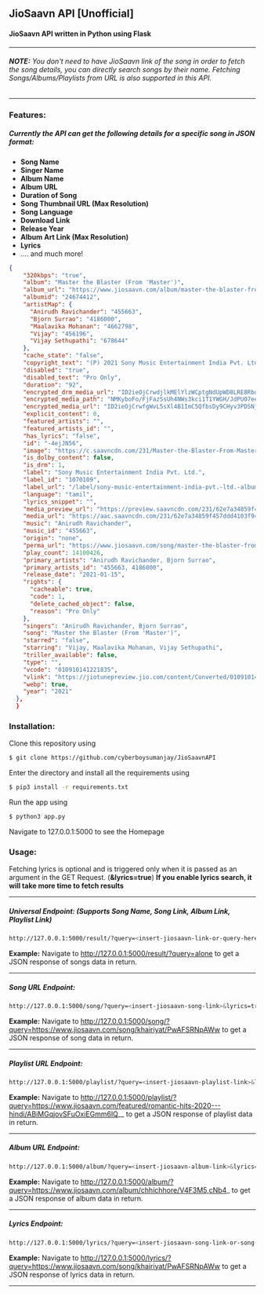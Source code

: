 ## JioSaavn API [Unofficial]




#### JioSaavn API written in Python using Flask  

 ---
###### **NOTE:** You don't need to have JioSaavn link of the song in order to fetch the song details, you can directly search songs by their name. Fetching Songs/Albums/Playlists from URL is also supported in this API.  

 ---

### **Features**:
##### Currently the API can get the following details for a specific song in JSON format:
- **Song Name**
- **Singer Name**
- **Album Name**
- **Album URL**
- **Duration of Song**
- **Song Thumbnail URL (Max Resolution)**
- **Song Language**
- **Download Link**
- **Release Year**
- **Album Art Link (Max Resolution)**
- **Lyrics**
- .... and much more!

```json
{
    "320kbps": "true",
    "album": "Master the Blaster (From 'Master')",
    "album_url": "https://www.jiosaavn.com/album/master-the-blaster-from-master/bm08zaoA,v8_",
    "albumid": "24674412",
    "artistMap": {
      "Anirudh Ravichander": "455663",
      "Bjorn Surrao": "4186000",
      "Maalavika Mohanan": "4662798",
      "Vijay": "456196",
      "Vijay Sethupathi": "678644"
    },
    "cache_state": "false",
    "copyright_text": "(P) 2021 Sony Music Entertainment India Pvt. Ltd.",
    "disabled": "true",
    "disabled_text": "Pro Only",
    "duration": "92",
    "encrypted_drm_media_url": "ID2ieOjCrwdjlkMElYlzWCptgNdUpWD8LRE8Rbogcadp0y9nKt9e0vDwQ/c4KOC3pYwArKjHDYx14Ww52kdm4I92mytrdt3FDnQW0nglPS4=",
    "encrypted_media_path": "NMKyboFo/FjFazSsUh4NWs3kci1T1YWGH/JdPU07eeT4zCGOSqtc3Cy8/+rvxSGz",
    "encrypted_media_url": "ID2ieOjCrwfgWvL5sXl4B1ImC5QfbsDy9CHyv3PDSNjUZHvft3t06LUXJ82rJU02dJhptVREyeuyLS4zyGwl0Rw7tS9a8Gtq",
    "explicit_content": 0,
    "featured_artists": "",
    "featured_artists_id": "",
    "has_lyrics": "false",
    "id": "-4ejJN56",
    "image": "https://c.saavncdn.com/231/Master-the-Blaster-From-Master--English-2021-20210115102601-500x500.jpg",
    "is_dolby_content": false,
    "is_drm": 1,
    "label": "Sony Music Entertainment India Pvt. Ltd.",
    "label_id": "1070109",
    "label_url": "/label/sony-music-entertainment-india-pvt.-ltd.-albums/LaFAA6h1q2U_",
    "language": "tamil",
    "lyrics_snippet": "",
    "media_preview_url": "https://preview.saavncdn.com/231/62e7a34859f457ddd4103f94c2d2f0a5_96_p.mp4",
    "media_url": "https://aac.saavncdn.com/231/62e7a34859f457ddd4103f94c2d2f0a5_320.mp4",
    "music": "Anirudh Ravichander",
    "music_id": "455663",
    "origin": "none",
    "perma_url": "https://www.jiosaavn.com/song/master-the-blaster-from-master/XVwOWz5,AgU",
    "play_count": 14100426,
    "primary_artists": "Anirudh Ravichander, Bjorn Surrao",
    "primary_artists_id": "455663, 4186000",
    "release_date": "2021-01-15",
    "rights": {
      "cacheable": true,
      "code": 1,
      "delete_cached_object": false,
      "reason": "Pro Only"
    },
    "singers": "Anirudh Ravichander, Bjorn Surrao",
    "song": "Master the Blaster (From 'Master')",
    "starred": "false",
    "starring": "Vijay, Maalavika Mohanan, Vijay Sethupathi",
    "triller_available": false,
    "type": "",
    "vcode": "010910141221835",
    "vlink": "https://jiotunepreview.jio.com/content/Converted/010910141178263.mp3",
    "webp": true,
    "year": "2021"
  },
  }
```

### **Installation**:

Clone this repository using
```sh
$ git clone https://github.com/cyberboysumanjay/JioSaavnAPI
```
Enter the directory and install all the requirements using
```sh
$ pip3 install -r requirements.txt
```
Run the app using
```sh
$ python3 app.py
```
Navigate to 127.0.0.1:5000 to see the Homepage

### **Usage**:
Fetching lyrics is optional and is triggered only when it is passed as an argument in the GET Request. (**&lyrics=true**)
**If you enable lyrics search, it will take more time to fetch results**

---
##### **Universal Endpoint**: (Supports Song Name, Song Link, Album Link, Playlist Link)
```sh
http://127.0.0.1:5000/result/?query=<insert-jiosaavn-link-or-query-here>&lyrics=true
```
**Example:** Navigate to http://127.0.0.1:5000/result/?query=alone to get a JSON response of songs data in return.

----


##### **Song URL Endpoint**:
```sh
http://127.0.0.1:5000/song/?query=<insert-jiosaavn-song-link>&lyrics=true
```
**Example:** Navigate to http://127.0.0.1:5000/song/?query=https://www.jiosaavn.com/song/khairiyat/PwAFSRNpAWw to get a JSON response of song data in return.

---

##### **Playlist URL Endpoint**:
```sh
http://127.0.0.1:5000/playlist/?query=<insert-jiosaavn-playlist-link>&lyrics=true
```
**Example:** Navigate to http://127.0.0.1:5000/playlist/?query=https://www.jiosaavn.com/featured/romantic-hits-2020---hindi/ABiMGqjovSFuOxiEGmm6lQ__ to get a JSON response of playlist data in return.

---

##### **Album URL Endpoint**:
```sh
http://127.0.0.1:5000/album/?query=<insert-jiosaavn-album-link>&lyrics=true
```
**Example:** Navigate to http://127.0.0.1:5000/album/?query=https://www.jiosaavn.com/album/chhichhore/V4F3M5,cNb4_ to get a JSON response of album data in return.

---

##### **Lyrics Endpoint**:
```sh
http://127.0.0.1:5000/lyrics/?query=<insert-jiosaavn-song-link-or-song-id>&lyrics=true
```
**Example:** Navigate to http://127.0.0.1:5000/lyrics/?query=https://www.jiosaavn.com/song/khairiyat/PwAFSRNpAWw to get a JSON response of lyrics data in return.

---



